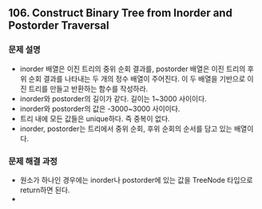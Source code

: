 ## 106. Construct Binary Tree from Inorder and Postorder Traversal
### 문제 설명
- inorder 배열은 이진 트리의 중위 순회 결과를, postorder 배열은 이진 트리의 후위 순회 결과를 나타내는 두 개의 정수 배열이 주어진다. 이 두 배열을 기반으로 이진 트리를 만들고 반환하는 함수를 작성하라.
- inorder와 postorder의 길이가 같다. 길이는 1~3000 사이이다.
- inorder와 postorder의 값은 -3000~3000 사이이다.
- 트리 내에 모든 값들은 unique하다. 즉 중복이 없다.
- inorder, postorder는 트리에서 중위 순회, 후위 순회의 순서를 담고 있는 배열이다.
​
### 문제 해결 과정
- 원소가 하나인 경우에는 inorder나 postorder에 있는 값을 TreeNode 타입으로 return하면 된다.
-